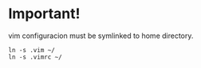 # Important!
vim configuracion must be symlinked to home directory.
```
ln -s .vim ~/
ln -s .vimrc ~/
```

